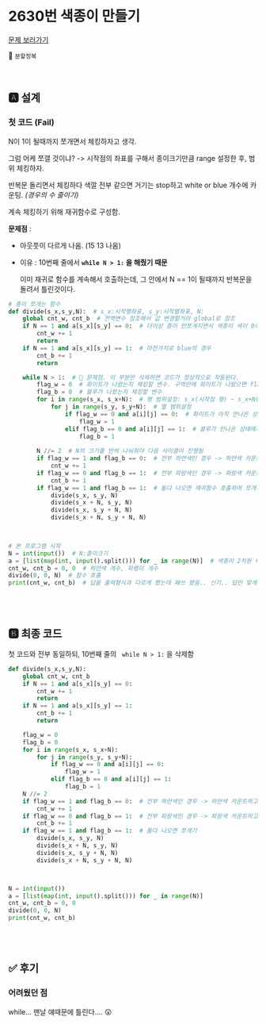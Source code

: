 # 2630번 색종이 만들기

[문제 보러가기](https://www.acmicpc.net/problem/2630)

🚩 `분할정복`

<br>

## 🅰 설계

### 첫 코드 (Fail)

N이 1이 될때까지 쪼개면서 체킹하자고 생각.

그럼 어케 쪼갤 것이냐? -> 시작점의 좌표를 구해서 종이크기만큼 range 설정한 후, 범위 체킹하자.

반복문 돌리면서 체킹하다 색깔 전부 같으면  거기는 stop하고 white or blue 개수에 카운팅. _(경우의 수 줄이기)_

계속 체킹하기 위해 재귀함수로 구성함.

**문제점** : 

- 아웃풋이 다르게 나옴. (15 13 나옴)

- 이유 : 10번째 줄에서 **`while N > 1:` 을 해줬기  때문**

  이미 재귀로 함수를 계속해서 호출하는데, 그 안에서 N == 1이 될때까지 반복문을 돌려서 틀린것이다.

```python
# 종이 쪼개는 함수
def divide(s_x,s_y,N):  # s_x:시작행좌표, s_y:시작열좌표, N:
    global cnt_w, cnt_b  # 전역변수 참조해서 값 변경할거라 global로 참조
    if N == 1 and a[s_x][s_y] == 0:  # 더이상 종이 안쪼개지면서 색종이 색이 0이면(white) 하얀색 개수에 카운팅하고 리턴. 전역변수 참조해서 값을 변경해줄 목적이라 따로 어떤 값을 리턴시키지 않음.
        cnt_w += 1
        return
    if N == 1 and a[s_x][s_y] == 1:  # 마찬가지로 blue의 경우
        cnt_b += 1
        return

    while N > 1:  # 📍 문제점. 이 부분만 삭제하면 코드가 정상적으로 작동된다.
        flag_w = 0  # 화이트가 나왔는지 체킹할 변수. 구역안에 화이트가 나왔으면 flag를 1로 체인지한다.
        flag_b = 0  # 블루가 나왔는지 체킹할 변수
        for i in range(s_x, s_x+N):  # 행 범위설정: s_x(시작점 행) ~ s_x+N(N크기의 구역의 마지막 점)
            for j in range(s_y, s_y+N):  # 열 범위설정
                if flag_w == 0 and a[i][j] == 0:  # 화이트가 아직 안나온 상태에서 화이트가 나왔으면 flag_w를 1로 변경(white 구역에 있다는 의미)
                    flag_w = 1
                elif flag_b == 0 and a[i][j] == 1:  # 블루가 안나온 상태에서 나오면 역시 상태 체인지
                    flag_b = 1
                    
        N //= 2  # N의 크기를 반씩 나눠줘야 다음 사이클이 진행됨
        if flag_w == 1 and flag_b == 0:  # 전부 하얀색인 경우 -> 하얀색 카운트하고 끝
            cnt_w += 1
        if flag_w == 0 and flag_b == 1:  # 전부 파랑색인 경우 -> 파랑색 카운트하고 끝
            cnt_b += 1
        if flag_w == 1 and flag_b == 1:  # 둘다 나오면 재귀함수 호출하여 쪼개기
            divide(s_x, s_y, N)
            divide(s_x + N, s_y, N)
            divide(s_x, s_y + N, N)
            divide(s_x + N, s_y + N, N)

            

# 본 프로그램 시작
N = int(input())  # N:종이크기
a = [list(map(int, input().split())) for _ in range(N)]  # 색종이 2차원 배열로 받음. (0:white, 1:blue)
cnt_w, cnt_b = 0, 0  # 하얀색 개수, 파랭이 개수
divide(0, 0, N)  # 함수 호출
print(cnt_w, cnt_b)  # 답을 출력형식과 다르게 했는데 패쓰 됐음.. 신기.. 답만 맞게나옴 패쓰되나봄
```

<br><br>

## 🅱 최종 코드

첫 코드와 전부 동일하되, 10번째 줄의 ` while N > 1:` 을 삭제함

```python
def divide(s_x,s_y,N):
    global cnt_w, cnt_b
    if N == 1 and a[s_x][s_y] == 0:
        cnt_w += 1
        return
    if N == 1 and a[s_x][s_y] == 1:
        cnt_b += 1
        return

    flag_w = 0
    flag_b = 0
    for i in range(s_x, s_x+N):
        for j in range(s_y, s_y+N):
            if flag_w == 0 and a[i][j] == 0:
                flag_w = 1
            elif flag_b == 0 and a[i][j] == 1:
                flag_b = 1
    N //= 2
    if flag_w == 1 and flag_b == 0:  # 전부 하얀색인 경우 -> 하얀색 카운트하고 끝
        cnt_w += 1
    if flag_w == 0 and flag_b == 1:  # 전부 파랑색인 경우 -> 파랑색 카운트하고 끝
        cnt_b += 1
    if flag_w == 1 and flag_b == 1:  # 둘다 나오면 쪼개기
        divide(s_x, s_y, N)
        divide(s_x + N, s_y, N)
        divide(s_x, s_y + N, N)
        divide(s_x + N, s_y + N, N)



N = int(input())
a = [list(map(int, input().split())) for _ in range(N)]
cnt_w, cnt_b = 0, 0
divide(0, 0, N)
print(cnt_w, cnt_b)
```

<br><br>

## ✅ 후기

### 어려웠던 점

while... 맨날 얘때문에 틀린다.... 😲